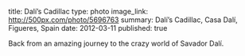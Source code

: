 title: Dalí’s Cadillac
type: photo
image_link: http://500px.com/photo/5696763
summary: Dalí’s Cadillac, Casa Dalí, Figueres, Spain
date: 2012-03-11
published: true

Back from an amazing journey to the crazy world of Savador Dalí.